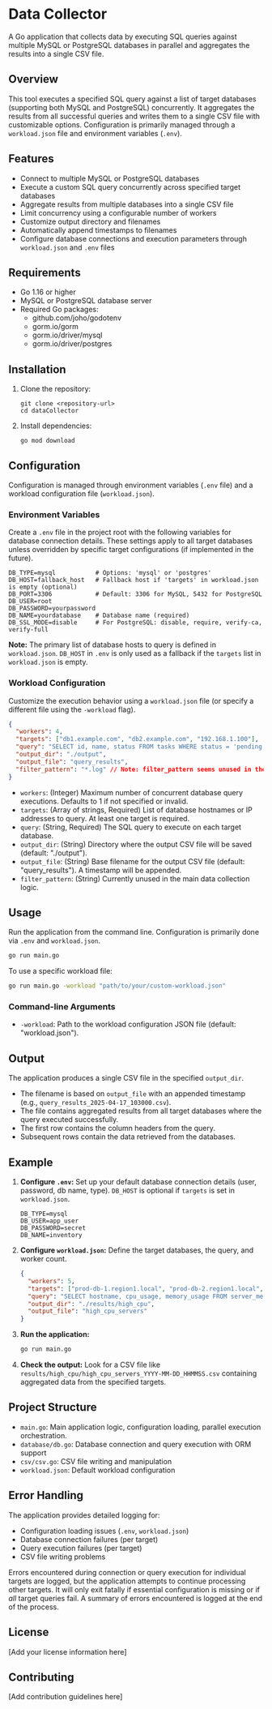 # Data Collector

A Go application that collects data by executing SQL queries against multiple MySQL or PostgreSQL databases in parallel and aggregates the results into a single CSV file.

## Overview

This tool executes a specified SQL query against a list of target databases (supporting both MySQL and PostgreSQL) concurrently. It aggregates the results from all successful queries and writes them to a single CSV file with customizable options. Configuration is primarily managed through a `workload.json` file and environment variables (`.env`).

## Features

- Connect to multiple MySQL or PostgreSQL databases
- Execute a custom SQL query concurrently across specified target databases
- Aggregate results from multiple databases into a single CSV file
- Limit concurrency using a configurable number of workers
- Customize output directory and filenames
- Automatically append timestamps to filenames
- Configure database connections and execution parameters through `workload.json` and `.env` files

## Requirements

- Go 1.16 or higher
- MySQL or PostgreSQL database server
- Required Go packages:
  - github.com/joho/godotenv
  - gorm.io/gorm
  - gorm.io/driver/mysql
  - gorm.io/driver/postgres

## Installation

1. Clone the repository:
   ```
   git clone <repository-url>
   cd dataCollector
   ```

2. Install dependencies:
   ```
   go mod download
   ```

## Configuration

Configuration is managed through environment variables (`.env` file) and a workload configuration file (`workload.json`).

### Environment Variables

Create a `.env` file in the project root with the following variables for database connection details. These settings apply to all target databases unless overridden by specific target configurations (if implemented in the future).

```
DB_TYPE=mysql           # Options: 'mysql' or 'postgres'
DB_HOST=fallback_host   # Fallback host if 'targets' in workload.json is empty (optional)
DB_PORT=3306            # Default: 3306 for MySQL, 5432 for PostgreSQL
DB_USER=root
DB_PASSWORD=yourpassword
DB_NAME=yourdatabase    # Database name (required)
DB_SSL_MODE=disable     # For PostgreSQL: disable, require, verify-ca, verify-full
```
**Note:** The primary list of database hosts to query is defined in `workload.json`. `DB_HOST` in `.env` is only used as a fallback if the `targets` list in `workload.json` is empty.

### Workload Configuration

Customize the execution behavior using a `workload.json` file (or specify a different file using the `-workload` flag).

```json
{
  "workers": 4,
  "targets": ["db1.example.com", "db2.example.com", "192.168.1.100"],
  "query": "SELECT id, name, status FROM tasks WHERE status = 'pending'",
  "output_dir": "./output",
  "output_file": "query_results",
  "filter_pattern": "*.log" // Note: filter_pattern seems unused in the current main.go logic
}
```

- `workers`: (Integer) Maximum number of concurrent database query executions. Defaults to 1 if not specified or invalid.
- `targets`: (Array of strings, Required) List of database hostnames or IP addresses to query. At least one target is required.
- `query`: (String, Required) The SQL query to execute on each target database.
- `output_dir`: (String) Directory where the output CSV file will be saved (default: "./output").
- `output_file`: (String) Base filename for the output CSV file (default: "query_results"). A timestamp will be appended.
- `filter_pattern`: (String) Currently unused in the main data collection logic.

## Usage

Run the application from the command line. Configuration is primarily done via `.env` and `workload.json`.

```bash
go run main.go
```

To use a specific workload file:

```bash
go run main.go -workload "path/to/your/custom-workload.json"
```

### Command-line Arguments

- `-workload`: Path to the workload configuration JSON file (default: "workload.json").

## Output

The application produces a single CSV file in the specified `output_dir`.
- The filename is based on `output_file` with an appended timestamp (e.g., `query_results_2025-04-17_103000.csv`).
- The file contains aggregated results from all target databases where the query executed successfully.
- The first row contains the column headers from the query.
- Subsequent rows contain the data retrieved from the databases.

## Example

1.  **Configure `.env`:**
    Set up your default database connection details (user, password, db name, type). `DB_HOST` is optional if `targets` is set in `workload.json`.
    ```
    DB_TYPE=mysql
    DB_USER=app_user
    DB_PASSWORD=secret
    DB_NAME=inventory
    ```

2.  **Configure `workload.json`:**
    Define the target databases, the query, and worker count.
    ```json
    {
      "workers": 5,
      "targets": ["prod-db-1.region1.local", "prod-db-2.region1.local", "prod-db-1.region2.local"],
      "query": "SELECT hostname, cpu_usage, memory_usage FROM server_metrics WHERE cpu_usage > 90.0",
      "output_dir": "./results/high_cpu",
      "output_file": "high_cpu_servers"
    }
    ```

3.  **Run the application:**
    ```bash
    go run main.go
    ```

4.  **Check the output:**
    Look for a CSV file like `results/high_cpu/high_cpu_servers_YYYY-MM-DD_HHMMSS.csv` containing aggregated data from the specified targets.

## Project Structure

- `main.go`: Main application logic, configuration loading, parallel execution orchestration.
- `database/db.go`: Database connection and query execution with ORM support
- `csv/csv.go`: CSV file writing and manipulation
- `workload.json`: Default workload configuration

## Error Handling

The application provides detailed logging for:
- Configuration loading issues (`.env`, `workload.json`)
- Database connection failures (per target)
- Query execution failures (per target)
- CSV file writing problems

Errors encountered during connection or query execution for individual targets are logged, but the application attempts to continue processing other targets. It will only exit fatally if essential configuration is missing or if *all* target queries fail. A summary of errors encountered is logged at the end of the process.

## License

[Add your license information here]

## Contributing

[Add contribution guidelines here]